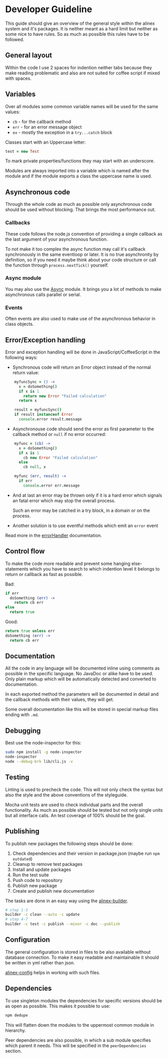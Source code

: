 Developer Guideline
=================================================
This guide should give an overview of the general style within the alinex system
and it's packages. It is neither meant as a hard limit but neither as some
nice to have rules. So as much as possible this rules have to be followed.


General layout
-------------------------------------------------
Within the code I use 2 spaces for indention neither tabs because they make
reading problematic and also are not suited for coffee script if mixed with
spaces.


Variables
-------------------------------------------------
Over all modules some common variable names will be used for the same values:

- `cb` - for the callback method
- `err` - for an error message object
- `ex` - mostly the exception in a `try...catch` block

Classes start with an Uppercase letter:

``` coffee
test = new Test
```

To mark private properties/functions they may start with an underscore.

Modules are always imported into a variable which is named after the module
and if the module exports a class the uppercase name is used.


Asynchronous code
-------------------------------------------------
Through the whole code as much as possible only asynchronous code should be used
without blocking. That brings the most performance out.

### Callbacks

These code follows the node.js convention of providing a single callback as
the last argument of your asynchronous function.

To not make it too complex the async function may call it's callback synchronously
in the same eventloop or later. It is no true asynchronity by definition, so
if you need it maybe think about your code structure or call the function
through `process.nextTick()` yourself.

### Async module

You may also use the [Async](https://github.com/alinex/node-async/) module. It
brings you a lot of methods to make asynchronous calls parallel or serial.

### Events

Often events are also used to make use of the asynchronous behavior in class
objects.


Error/Exception handling
-------------------------------------------------
Error and exception handling will be done in JavaScript/CoffeeScript in the
following ways:

- Synchronous code will return an Error object instead of the normal return
  value:

``` coffee
    myfuncSync = () ->
      x = doSomething()
      if x is 1
        return new Error "Failed calculation"
      return x

    result = myfuncSync()
    if result instanceof Error
      console.error result.message
```

- Asynchronouse code should send the error as first parameter to the callback
  method or `null` if no error occurred:

``` coffee
    myfunc = (cb) ->
      x = doSomething()
      if x is 1
        cb new Error "Failed calculation"
      else
        cb null, x

    myfunc (err, result) ->
      if err
        console.error err.message
```

- And at last an error may be thrown only if it is a hard error which signals
  an fatal error which may stop the overall process.

  Such an error may be catched in a try block, in a domain or on the process.

- Another solution is to use eventful methods which emit an `error` event

Read more in the [errorHandler](https://github.com/alinex/node-error/)
documentation.


Control flow
-------------------------------------------------
To make the code more readable and prevent some hanging else-statements which
you have to search to which indention level it belongs to return or callback
as fast as possible.

Bad:

``` coffee
if err
  doSomething (err) ->
    return cb err
else
  return true
```

Good:

``` coffee
return true unless err
doSomething (err) ->
  return cb err
```


Documentation
-------------------------------------------------
All the code in any language will be documented inline using comments as
possible in the specific language. No JavaDoc or alike have to be used.
Only plain markup which will be automatically detected and converted to
documentation.

In each exported method the parameters will be documented in detail and the
callback methods with their values, they will get.

Some overall documentation like this will be stored in special markup files
ending with `.md`.


Debugging
-------------------------------------------------
Best use the node-inspector for this:

``` bash
sudo npm install -g node-inspector
node-inspector
node --debug-brk lib/cli.js -v
```


Testing
-------------------------------------------------
Linting is used to precheck the code. This will not only check the syntax but also
the style and the above conventions of the styleguide.

Mocha unit tests are used to check individual parts and the overall
functionality. As much as possible should be tested but not only single units
but all interface calls. An test coverage of 100% should be the goal.


Publishing
-------------------------------------------------
To publish new packages the following steps should be done:

1. Check dependencies and their version in package.json (maybe run `npm outdated`)
2. Cleanup to remove test packages
3. Install and update packages
4. Run the test suite
5. Push code to repository
6. Publish new package
7. Create and publish new documentation

The tasks are done in an easy way using the
[alinex-builder](http://alinex.github.io/node-builder).

``` bash
# step 1-3
builder -c clean --auto -c update
# step 4-7
builder -c test -c publish --minor -c doc --publish
```

Configuration
-------------------------------------------------
The general configuration is stored in files to be also available without
database connection. To make it easy readable and maintainable it should
be written in yml rather than json.

[alinex-config](https://github.com/alinex/node-config/) helps in working with
such files.


Dependencies
-------------------------------------------------
To use singleton modules the dependencies for specific versions should be as
open as possible. This makes it possible to use:

``` bash
npm dedupe
```

This will flatten down the modules to the uppermost common module in hierarchy.

Peer dependencies are also possible, in which a sub module specifies which
parent it needs. This will be specified in the `peerDependencies` section.
